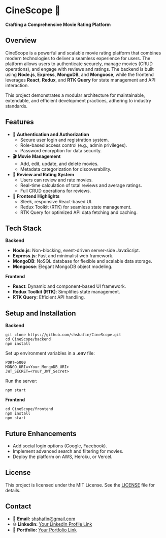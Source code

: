 <h1>CineScope 🎥</h1>
<p><strong>Crafting a Comprehensive Movie Rating Platform</strong></p>

<h2>Overview</h2>
<p>
  CineScope is a powerful and scalable movie rating platform that combines modern technologies to deliver a seamless experience for users. The platform allows users to authenticate securely, manage movies (CRUD operations), and engage with reviews and ratings. The backend is built using <strong>Node.js</strong>, <strong>Express</strong>, <strong>MongoDB</strong>, and <strong>Mongoose</strong>, while the frontend leverages <strong>React</strong>, <strong>Redux</strong>, and <strong>RTK Query</strong> for state management and API interaction.
</p>
<p>
  This project demonstrates a modular architecture for maintainable, extendable, and efficient development practices, adhering to industry standards.
</p>

<h2>Features</h2>
<ul>
  <li><strong>🚀 Authentication and Authorization</strong>
    <ul>
      <li>Secure user login and registration system.</li>
      <li>Role-based access control (e.g., admin privileges).</li>
      <li>Password encryption for data security.</li>
    </ul>
  </li>
  <li><strong>🎬 Movie Management</strong>
    <ul>
      <li>Add, edit, update, and delete movies.</li>
      <li>Metadata categorization for discoverability.</li>
    </ul>
  </li>
  <li><strong>🌟 Review and Rating System</strong>
    <ul>
      <li>Users can review and rate movies.</li>
      <li>Real-time calculation of total reviews and average ratings.</li>
      <li>Full CRUD operations for reviews.</li>
    </ul>
  </li>
  <li><strong>🎨 Frontend Highlights</strong>
    <ul>
      <li>Sleek, responsive React-based UI.</li>
      <li>Redux Toolkit (RTK) for seamless state management.</li>
      <li>RTK Query for optimized API data fetching and caching.</li>
    </ul>
  </li>
</ul>

<h2>Tech Stack</h2>
<p><strong>Backend</strong></p>
<ul>
  <li><strong>Node.js</strong>: Non-blocking, event-driven server-side JavaScript.</li>
  <li><strong>Express.js</strong>: Fast and minimalist web framework.</li>
  <li><strong>MongoDB</strong>: NoSQL database for flexible and scalable data storage.</li>
  <li><strong>Mongoose</strong>: Elegant MongoDB object modeling.</li>
</ul>

<p><strong>Frontend</strong></p>
<ul>
  <li><strong>React</strong>: Dynamic and component-based UI framework.</li>
  <li><strong>Redux Toolkit (RTK)</strong>: Simplifies state management.</li>
  <li><strong>RTK Query</strong>: Efficient API handling.</li>
</ul>

<h2>Setup and Installation</h2>

<p><strong>Backend</strong></p>
<pre><code>git clone https://github.com/shshafin/CineScope.git
cd CineScope/backend
npm install</code></pre>
<p>Set up environment variables in a <strong>.env</strong> file:</p>
<pre><code>PORT=5000
MONGO_URI=&lt;Your_MongoDB_URI&gt;
JWT_SECRET=&lt;Your_JWT_Secret&gt;</code></pre>
<p>Run the server:</p>
<pre><code>npm start</code></pre>

<p><strong>Frontend</strong></p>
<pre><code>cd CineScope/frontend
npm install
npm start</code></pre>

<h2>Future Enhancements</h2>
<ul>
  <li>Add social login options (Google, Facebook).</li>
  <li>Implement advanced search and filtering for movies.</li>
  <li>Deploy the platform on AWS, Heroku, or Vercel.</li>
</ul>

<h2>License</h2>
<p>This project is licensed under the MIT License. See the <a href="LICENSE">LICENSE</a> file for details.</p>

<h2>Contact</h2>
<ul>
  <li>📧 <strong>Email:</strong> <a href="mailto:shafinsadnan08@gmail.com">shshafin@gmail.com</a></li>
  <li>🌐 <strong>LinkedIn:</strong> <a href="Your LinkedIn Profile Link">Your LinkedIn Profile Link</a></li>
  <li>📁 <strong>Portfolio:</strong> <a href="Your Portfolio Link">Your Portfolio Link</a></li>
</ul>
